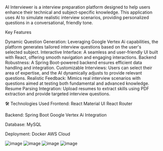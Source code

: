 AI Interviewer is a interview preparation platform designed to help users enhance their technical and subject-specific knowledge. This application uses AI to simulate realistic interview scenarios, providing personalized questions in a conversational, friendly tone.

Key Features

Dynamic Question Generation: Leveraging Google Vertex Ai capabilities, the platform generates tailored interview questions based on the user's selected subject. Interactive Interface: A seamless and user-friendly UI built with React, offering smooth navigation and engaging interactions. Backend Robustness: A Spring Boot-powered backend ensures efficient data handling and integration. Customizable Interviews: Users can select their area of expertise, and the AI dynamically adjusts to provide relevant questions. Realistic Feedback: Mimics real interview scenarios with questions aimed at testing both fundamental and advanced knowledge. Resume Parsing Integration: Upload resumes to extract skills using PDF extraction and provide targeted interview questions.

🛠️ Technologies Used Frontend: React Material UI React Router

Backend: Spring Boot Google Vertex Ai Integration

Database: MySQL

Deployment: Docker AWS Cloud

![image](https://github.com/user-attachments/assets/4441bad3-8ce8-43a7-8e40-caeb5b644e57)
![image](https://github.com/user-attachments/assets/4413eefc-46bd-4386-9120-3e9319725cdc)
![image](https://github.com/user-attachments/assets/3265cecd-bad8-4cad-85dc-bc486bed7dba)
![image](https://github.com/user-attachments/assets/cd0cdf61-da78-4f9c-b95a-d279bbcae523)


